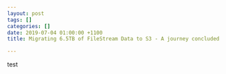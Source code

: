 ```yaml
---
layout: post
tags: []
categories: []
date: 2019-07-04 01:00:00 +1100
title: Migrating 6.5TB of FileStream Data to S3 - A journey concluded

---
```

test